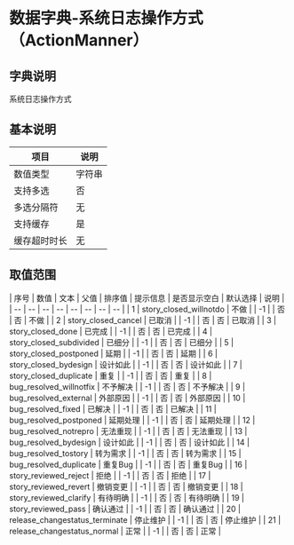 # 数据字典-系统日志操作方式（ActionManner）
## 字典说明
系统日志操作方式

## 基本说明
| 项目 | 说明 |
| -- | -- |
| 数值类型 | 字符串 |
| 支持多选 | 否 |
| 多选分隔符 | 无 |
| 支持缓存 | 是 |
| 缓存超时时长 | 无 |

## 取值范围
| 序号 | 数值 | 文本 | 父值 | 排序值 | 提示信息 | 是否显示空白 | 默认选择 | 说明 |
| -- | -- | -- | -- | -- | -- | -- | -- |
| 1 | story_closed_willnotdo | 不做 |  | -1 |  | 否 | 否 | 不做 |
| 2 | story_closed_cancel | 已取消 |  | -1 |  | 否 | 否 | 已取消 |
| 3 | story_closed_done | 已完成 |  | -1 |  | 否 | 否 | 已完成 |
| 4 | story_closed_subdivided | 已细分 |  | -1 |  | 否 | 否 | 已细分 |
| 5 | story_closed_postponed | 延期 |  | -1 |  | 否 | 否 | 延期 |
| 6 | story_closed_bydesign | 设计如此 |  | -1 |  | 否 | 否 | 设计如此 |
| 7 | story_closed_duplicate | 重复 |  | -1 |  | 否 | 否 | 重复 |
| 8 | bug_resolved_willnotfix | 不予解决 |  | -1 |  | 否 | 否 | 不予解决 |
| 9 | bug_resolved_external | 外部原因 |  | -1 |  | 否 | 否 | 外部原因 |
| 10 | bug_resolved_fixed | 已解决 |  | -1 |  | 否 | 否 | 已解决 |
| 11 | bug_resolved_postponed | 延期处理 |  | -1 |  | 否 | 否 | 延期处理 |
| 12 | bug_resolved_notrepro | 无法重现 |  | -1 |  | 否 | 否 | 无法重现 |
| 13 | bug_resolved_bydesign | 设计如此 |  | -1 |  | 否 | 否 | 设计如此 |
| 14 | bug_resolved_tostory | 转为需求 |  | -1 |  | 否 | 否 | 转为需求 |
| 15 | bug_resolved_duplicate | 重复Bug |  | -1 |  | 否 | 否 | 重复Bug |
| 16 | story_reviewed_reject | 拒绝 |  | -1 |  | 否 | 否 | 拒绝 |
| 17 | story_reviewed_revert | 撤销变更 |  | -1 |  | 否 | 否 | 撤销变更 |
| 18 | story_reviewed_clarify | 有待明确 |  | -1 |  | 否 | 否 | 有待明确 |
| 19 | story_reviewed_pass | 确认通过 |  | -1 |  | 否 | 否 | 确认通过 |
| 20 |  release_changestatus_terminate | 停止维护 |  | -1 |  | 否 | 否 | 停止维护 |
| 21 |  release_changestatus_normal | 正常 |  | -1 |  | 否 | 否 | 正常 |

